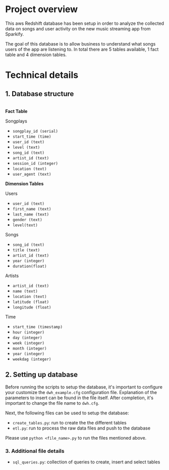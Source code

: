 # Project overview
This aws Redshift database has been setup in order to analyze the collected data on songs and user activity on the new music streaming app from Sparkify. 

The goal of this database is to allow business to understand what songs users of the app are listening to. In total there are 5 tables available, 1 fact table and 4 dimension tables.

# Technical details

## 1. Database structure 
\
__Fact Table__

Songplays
 - `songplay_id (serial)`
 - `start_time (time)`
 - `user_id (text)`
 - `level (text)`
 - `song_id (text)`
 - `artist_id (text)`
 - `session_id (integer)`
 - `location (text)`
 - `user_agent (text)`
 
__Dimension Tables__

Users
 - `user_id (text)`
 - `first_name (text)`
 - `last_name (text)`
 - `gender (text)`
 - `level(text)` 

Songs
 - `song_id (text)`
 - `title (text)`
 - `artist_id (text)`
 - `year (integer)`
 - `duration(float)`

Artists
 - `artist_id (text)`
 - `name (text)`
 - `location (text)`
 - `latitude (float)`
 - `longitude (float)`

Time
 - `start_time (timestamp)`
 - `hour (integer)`
 - `day (integer)`
 - `week (integer)`
 - `month (integer)`
 - `year (integer)`
 - `weekdag (integer)`
## 2. Setting up database
Before running the scripts to setup the database, it's important to configure your customize the `dwh_example.cfg` configuration file. Explanation of the parameters to insert can be found in the file itself. After completion, it's important to change the file name to `dwh.cfg`.

Next, the following files can be used to setup the database:

- `create_tables.py`: run to create the the different tables
- `etl.py`: run to process the raw data files and push to the database

Please use `python <file_name>.py` to run the files mentioned above.

### 3. Additional file details
- `sql_queries.py`: collection of queries to create, insert and select tables